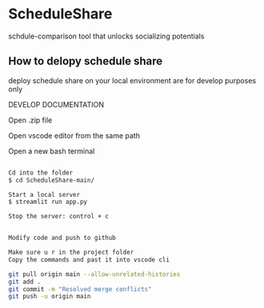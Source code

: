 # ScheduleShare
schdule-comparison tool that unlocks socializing potentials

## How to delopy schedule share
deploy schedule share on your local environment are for develop purposes only  

DEVELOP DOCUMENTATION  

Open .zip file  


Open vscode editor from the same path  


Open a new bash terminal  

```bash

Cd into the folder
$ cd ScheduleShare-main/

Start a local server
$ streamlit run app.py 

Stop the server: control + c


Modify code and push to github

Make sure u r in the project folder
Copy the commands and past it into vscode cli

git pull origin main --allow-unrelated-histories
git add .
git commit -m "Resolved merge conflicts"
git push -u origin main


```

